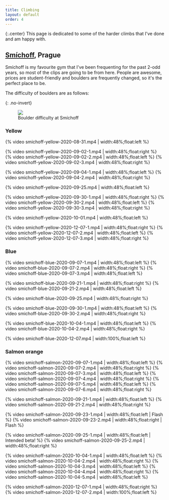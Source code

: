 ```yaml
---
title: Climbing
layout: default
order: 4
---
```


{:.center}
This page is dedicated to some of the harder climbs that I've done and am happy with.

## [Smíchoff](https://www.lezeckecentrum.cz/cs/), Prague
Smíchoff is my favourite gym that I've been frequenting for the past 2-odd years, so most of the clips are going to be from here. People are awesome, prices are student-friendly and boulders are frequently changed, so it's the perfect place to be.

The difficulty of boulders are as follows:

{: .no-invert}
<figure>
<img src="smichoff-grading.svg">
<figcaption>Boulder difficulty at Smíchoff</figcaption>
</figure>

### Yellow
{% video smichoff-yellow-2020-08-31.mp4 | width:48%;float:left %}

{% video smichoff-yellow-2020-09-02-1.mp4 | width:48%;float:right %}
{% video smichoff-yellow-2020-09-02-2.mp4 | width:48%;float:left  %}
{% video smichoff-yellow-2020-09-02-3.mp4 | width:48%;float:right %}

{% video smichoff-yellow-2020-09-04-1.mp4 | width:48%;float:left %}
{% video smichoff-yellow-2020-09-04-2.mp4 | width:48%;float:right %}

{% video smichoff-yellow-2020-09-25.mp4 | width:48%;float:left %}

{% video smichoff-yellow-2020-09-30-1.mp4 | width:48%;float:right %}
{% video smichoff-yellow-2020-09-30-2.mp4 | width:48%;float:left %}
{% video smichoff-yellow-2020-09-30-3.mp4 | width:48%;float:right %}

{% video smichoff-yellow-2020-10-01.mp4 | width:48%;float:left %}

{% video smichoff-yellow-2020-12-07-1.mp4 | width:48%;float:right %}
{% video smichoff-yellow-2020-12-07-2.mp4 | width:48%;float:left %}
{% video smichoff-yellow-2020-12-07-3.mp4 | width:48%;float:right %}

### Blue
{% video smichoff-blue-2020-09-07-1.mp4 | width:48%;float:left %}
{% video smichoff-blue-2020-09-07-2.mp4 | width:48%;float:right %}
{% video smichoff-blue-2020-09-07-3.mp4 | width:48%;float:left %}

{% video smichoff-blue-2020-09-21-1.mp4 | width:48%;float:right %}
{% video smichoff-blue-2020-09-21-2.mp4 | width:48%;float:left %}

{% video smichoff-blue-2020-09-25.mp4 | width:48%;float:right %}

{% video smichoff-blue-2020-09-30-1.mp4 | width:48%;float:left %}
{% video smichoff-blue-2020-09-30-2.mp4 | width:48%;float:right %}

{% video smichoff-blue-2020-10-04-1.mp4 | width:48%;float:left %}
{% video smichoff-blue-2020-10-04-2.mp4 | width:48%;float:right %}

{% video smichoff-blue-2020-12-07.mp4 | width:100%;float:left %}


### Salmon orange
{% video smichoff-salmon-2020-09-07-1.mp4 | width:48%;float:left %}
{% video smichoff-salmon-2020-09-07-2.mp4 | width:48%;float:right %}
{% video smichoff-salmon-2020-09-07-3.mp4 | width:48%;float:left %}
{% video smichoff-salmon-2020-09-07-4.mp4 | width:48%;float:right %}
{% video smichoff-salmon-2020-09-07-5.mp4 | width:48%;float:left %}
{% video smichoff-salmon-2020-09-07-6.mp4 | width:48%;float:right %}

{% video smichoff-salmon-2020-09-21-1.mp4 | width:48%;float:left %}
{% video smichoff-salmon-2020-09-21-2.mp4 | width:48%;float:right %}

{% video smichoff-salmon-2020-09-23-1.mp4 | width:48%;float:left | Flash %}
{% video smichoff-salmon-2020-09-23-2.mp4 | width:48%;float:right | Flash %}

{% video smichoff-salmon-2020-09-25-1.mp4 | width:48%;float:left | Intended beta! %}
{% video smichoff-salmon-2020-09-25-2.mp4 | width:48%;float:right %}

{% video smichoff-salmon-2020-10-04-1.mp4 | width:48%;float:left %}
{% video smichoff-salmon-2020-10-04-2.mp4 | width:48%;float:right %}
{% video smichoff-salmon-2020-10-04-3.mp4 | width:48%;float:left %}
{% video smichoff-salmon-2020-10-04-4.mp4 | width:48%;float:right %}
{% video smichoff-salmon-2020-10-04-5.mp4 | width:48%;float:left %}

{% video smichoff-salmon-2020-12-07-1.mp4 | width:48%;float:right %}
{% video smichoff-salmon-2020-12-07-2.mp4 | width:100%;float:left %}


